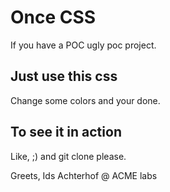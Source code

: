 # Once CSS

If you have a POC ugly poc project.

## Just use this css

Change some colors and your done.

## To see it in action

Like, ;) and git clone please.

Greets, Ids Achterhof @ ACME labs
